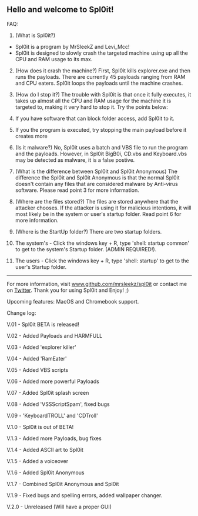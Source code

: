 Hello and welcome to Spl0it!
---------------------------------------------
FAQ:
1. (What is Spl0it?)
* Spl0it is a program by MrSleekZ and Levi_Mcc!
* Spl0it is designed to slowly crash the targeted machine using up all the CPU and RAM usage to its max.

2. (How does it crash the machine?)
First, Spl0it kills explorer.exe and then runs the payloads.
There are currently 45 payloads ranging from RAM and CPU eaters.
Spl0it loops the payloads until the machine crashes.

3. (How do I stop it?)
The trouble with Spl0it is that once it fully executes, it takes up almost all the CPU and RAM usage for the machine it is targeted to, making it very hard to stop it. Try the points below:
1. If you have software that can block folder access, add Spl0it to it.
2. If you the program is executed, try stopping the main payload before it creates more

4. (Is it malware?)
No, Spl0it uses a batch and VBS file to run the program and the payloads. However, in Spl0it BigB0i, CD.vbs and Keyboard.vbs may be detected as malware, it is a false postive.

5. (What is the difference between Spl0it and Spl0it Anonymous)
The difference the Spl0it and Spl0it Anonymous is that the normal Spl0it doesn't contain any files that are considered malware by Anti-virus software. Please read point 3 for more information.

6. (Where are the files stored?)
The files are stored anywhere that the attacker chooses. 
If the attacker is using it for malicious intentions, it will most likely be in the system or user's startup folder. Read point 6 for more information.

7. (Where is the StartUp folder?)
There are two startup folders.
1. The system's - Click the windows key + R, type 'shell: startup common' to get to the system's Startup folder. (ADMIN REQUIRED!).
2. The users - Click the windows key + R, type 'shell: startup' to get to the user's Startup folder.
--------------------------------------------------
For more information, visit www.github.com/mrsleekz/spl0it or contact me on [Twitter](https://twitter.com/mrsleekz).
Thank you for using Spl0it and Enjoy! ;)

Upcoming features: MacOS and Chromebook support.

Change log:

V.01 - Spl0it BETA is released!

V.02 - Added Payloads and HARMFULL

V.03 - Added 'explorer killer'

V.04 - Added 'RamEater'

V.05 - Added VBS scripts

V.06 - Added more powerful Payloads  

V.07 - Added Spl0it splash screen

V.08 - Added 'VSSScriptSpam', fixed bugs

V.09 - 'KeyboardTROLL' and 'CDTroll'

V.1.0 - Spl0it is out of BETA! 

V.1.3 - Added more Payloads, bug fixes

V.1.4 - Added ASCII art to Spl0it

V.1.5 - Added a voiceover

V.1.6 - Added Spl0it Anonymous

V.1.7 - Combined Spl0it Anonymous and Spl0it

V.1.9 - Fixed bugs and spelling errors, added wallpaper changer.

V.2.0 - Unreleased (Will have a proper GUI)
